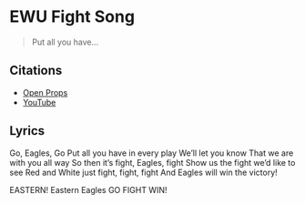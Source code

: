 # EWU Fight Song

> Put all you have...

## Citations
* [Open Props](https://open-props.style)
* [YouTube](https://www.youtube.com/watch?v=h1BIRNVdugw)

## Lyrics
Go, Eagles, Go
Put all you have in every play
We’ll let you know
That we are with you all way
So then it’s fight, Eagles, fight
Show us the fight we’d like to see
Red and White just fight, fight, fight
And Eagles will win the victory!

EASTERN! Eastern Eagles GO FIGHT WIN!
